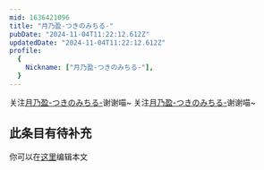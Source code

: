 ```yaml
---
mid: 1636421096
title: "月乃盈-つきのみちる-"
pubDate: "2024-11-04T11:22:12.612Z"
updatedDate: "2024-11-04T11:22:12.612Z"
profile:
  {
    Nickname: ["月乃盈-つきのみちる-"],
  }
---
```


关注[月乃盈-つきのみちる-](https://space.bilibili.com/1636421096)谢谢喵~ 关注[月乃盈-つきのみちる-](https://space.bilibili.com/1636421096)谢谢喵~

## 此条目有待补充
你可以在[这里](https://github.com/Yuhanawa/VTuber.ICU/edit/master/src/content/v/月乃盈-つきのみちる-/index.md)编辑本文
